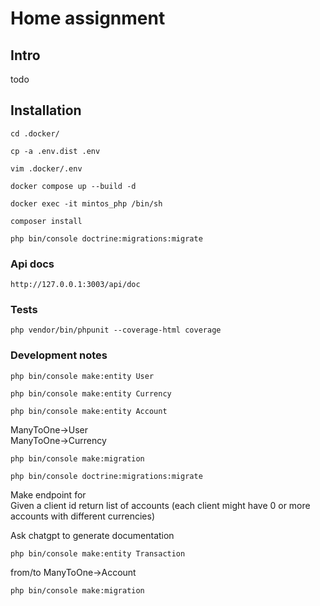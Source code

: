 # Home assignment

## Intro
todo

## Installation
```
cd .docker/
```
```
cp -a .env.dist .env
```
```
vim .docker/.env
```
```
docker compose up --build -d
```
```
docker exec -it mintos_php /bin/sh
```
```
composer install
```
```
php bin/console doctrine:migrations:migrate
```
### Api docs
```
http://127.0.0.1:3003/api/doc
```

### Tests
```
php vendor/bin/phpunit --coverage-html coverage
```

### Development notes
```
php bin/console make:entity User
```
```
php bin/console make:entity Currency
```
```
php bin/console make:entity Account
```
ManyToOne->User  
ManyToOne->Currency
```
php bin/console make:migration
```
```
php bin/console doctrine:migrations:migrate
```
Make endpoint for  
Given a client id return list of accounts (each client might have 0 or more accounts
with different currencies)  

Ask chatgpt to generate documentation
```
php bin/console make:entity Transaction
```
from/to ManyToOne->Account
```
php bin/console make:migration
```
```
```
```
```
```

